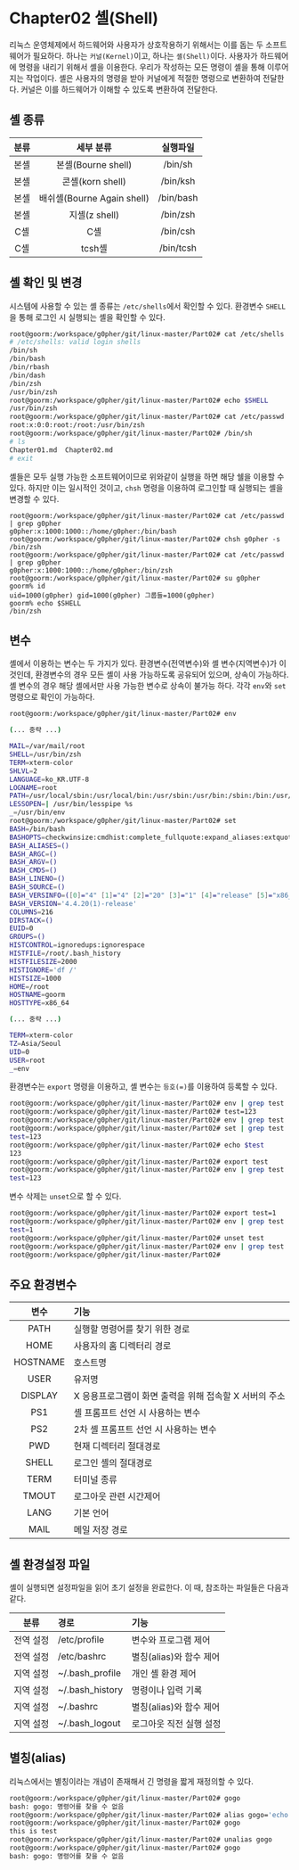 # Chapter02 셸(Shell)
리눅스 운영체제에서 하드웨어와 사용자가 상호작용하기 위해서는 이를 돕는 두 소프트웨어가 필요하다. 하나는 `커널(Kernel)`이고, 하나는 `셸(Shell)`이다. 사용자가 하드웨어에 명령을 내리기 위해서 셸을 이용한다. 우리가 작성하는 모든 명령이 셸을 통해 이루어지는 작업이다. 셸은 사용자의 명령을 받아 커널에게 적절한 명령으로 변환하여 전달한다. 커널은 이를 하드웨어가 이해할 수 있도록 변환하여 전달한다. 

## 셸 종류
|분류|세부 분류|실행파일|
|:-:|:-:|:-:|
|본셸|본셸(Bourne shell)|/bin/sh|
|본셸|콘셸(korn shell)|/bin/ksh|
|본셸|배쉬셸(Bourne Again shell)|/bin/bash|
|본셸|지셸(z shell)|/bin/zsh|
|C셸|C셸|/bin/csh|
|C셸|tcsh셸|/bin/tcsh|

## 셸 확인 및 변경
시스템에 사용할 수 있는 셸 종류는 `/etc/shells`에서 확인할 수 있다. 환경변수 `SHELL`을 통해 로그인 시 실행되는 셸을 확인할 수 있다.
``` bash
root@goorm:/workspace/g0pher/git/linux-master/Part02# cat /etc/shells
# /etc/shells: valid login shells
/bin/sh
/bin/bash
/bin/rbash
/bin/dash
/bin/zsh
/usr/bin/zsh
root@goorm:/workspace/g0pher/git/linux-master/Part02# echo $SHELL
/usr/bin/zsh
root@goorm:/workspace/g0pher/git/linux-master/Part02# cat /etc/passwd | grep root
root:x:0:0:root:/root:/usr/bin/zsh
root@goorm:/workspace/g0pher/git/linux-master/Part02# /bin/sh
# ls
Chapter01.md  Chapter02.md
# exit
```
셸들은 모두 실행 가능한 소프트웨어이므로 위와같이 실행을 하면 해당 쉘을 이용할 수 있다. 하지만 이는 일시적인 것이고, `chsh` 명령을 이용하여 로그인할 때 실행되는 셸을 변경할 수 있다.
```
root@goorm:/workspace/g0pher/git/linux-master/Part02# cat /etc/passwd | grep g0pher
g0pher:x:1000:1000::/home/g0pher:/bin/bash
root@goorm:/workspace/g0pher/git/linux-master/Part02# chsh g0pher -s /bin/zsh
root@goorm:/workspace/g0pher/git/linux-master/Part02# cat /etc/passwd | grep g0pher
g0pher:x:1000:1000::/home/g0pher:/bin/zsh
root@goorm:/workspace/g0pher/git/linux-master/Part02# su g0pher
goorm% id
uid=1000(g0pher) gid=1000(g0pher) 그룹들=1000(g0pher)
goorm% echo $SHELL
/bin/zsh
```

## 변수
셸에서 이용하는 변수는 두 가지가 있다. 환경변수(전역변수)와 셸 변수(지역변수)가 이것인데, 환경변수의 경우 모든 셸이 사용 가능하도록 공유되어 있으며, 상속이 가능하다. 셸 변수의 경우 해당 셸에서만 사용 가능한 변수로 상속이 불가능 하다. 각각 `env`와 `set` 명령으로 확인이 가능하다.
``` bash
root@goorm:/workspace/g0pher/git/linux-master/Part02# env

(... 중략 ...)

MAIL=/var/mail/root
SHELL=/usr/bin/zsh
TERM=xterm-color
SHLVL=2
LANGUAGE=ko_KR.UTF-8
LOGNAME=root
PATH=/usr/local/sbin:/usr/local/bin:/usr/sbin:/usr/bin:/sbin:/bin:/usr/games:/usr/local/games
LESSOPEN=| /usr/bin/lesspipe %s
_=/usr/bin/env
root@goorm:/workspace/g0pher/git/linux-master/Part02# set
BASH=/bin/bash
BASHOPTS=checkwinsize:cmdhist:complete_fullquote:expand_aliases:extquote:force_fignore:histappend:hostcomplete:interactive_comments:progcomp:promptvars:sourcepath
BASH_ALIASES=()
BASH_ARGC=()
BASH_ARGV=()
BASH_CMDS=()
BASH_LINENO=()
BASH_SOURCE=()
BASH_VERSINFO=([0]="4" [1]="4" [2]="20" [3]="1" [4]="release" [5]="x86_64-pc-linux-gnu")
BASH_VERSION='4.4.20(1)-release'
COLUMNS=216
DIRSTACK=()
EUID=0
GROUPS=()
HISTCONTROL=ignoredups:ignorespace
HISTFILE=/root/.bash_history
HISTFILESIZE=2000
HISTIGNORE='df /'
HISTSIZE=1000
HOME=/root
HOSTNAME=goorm
HOSTTYPE=x86_64

(... 중략 ...)

TERM=xterm-color
TZ=Asia/Seoul
UID=0
USER=root
_=env
```
환경변수는 `export` 명령을 이용하고, 셸 변수는 `등호(=)`를 이용하여 등록할 수 있다.
``` bash
root@goorm:/workspace/g0pher/git/linux-master/Part02# env | grep test
root@goorm:/workspace/g0pher/git/linux-master/Part02# test=123
root@goorm:/workspace/g0pher/git/linux-master/Part02# env | grep test
root@goorm:/workspace/g0pher/git/linux-master/Part02# set | grep test
test=123
root@goorm:/workspace/g0pher/git/linux-master/Part02# echo $test
123
root@goorm:/workspace/g0pher/git/linux-master/Part02# export test
root@goorm:/workspace/g0pher/git/linux-master/Part02# env | grep test
test=123
```
변수 삭제는 `unset`으로 할 수 있다.
``` bash
root@goorm:/workspace/g0pher/git/linux-master/Part02# export test=1
root@goorm:/workspace/g0pher/git/linux-master/Part02# env | grep test
test=1
root@goorm:/workspace/g0pher/git/linux-master/Part02# unset test
root@goorm:/workspace/g0pher/git/linux-master/Part02# env | grep test
root@goorm:/workspace/g0pher/git/linux-master/Part02#
```

## 주요 환경변수
|변수|기능|
|:-:|:-|
|PATH|실행할 명령어를 찾기 위한 경로|
|HOME|사용자의 홈 디렉터리 경로|
|HOSTNAME|호스트명|
|USER|유저명|
|DISPLAY|X 응용프로그램이 화면 출력을 위해 접속할 X 서버의 주소|
|PS1|셸 프롬프트 선언 시 사용하는 변수|
|PS2|2차 셸 프롬프트 선언 시 사용하는 변수|
|PWD|현재 디렉터리 절대경로|
|SHELL|로그인 셸의 절대경로|
|TERM|터미널 종류|
|TMOUT|로그아웃 관련 시간제어|
|LANG|기본 언어|
|MAIL|메일 저장 경로|

## 셸 환경설정 파일
셸이 실행되면 설정파일을 읽어 초기 설정을 완료한다. 이 때, 참조하는 파일들은 다음과 같다.  

|분류|경로|기능|
|:-:|:-|:-|
|전역 설정|/etc/profile|변수와 프로그램 제어|
|전역 설정|/etc/bashrc|별칭(alias)와 함수 제어|
|지역 설정|~/.bash_profile|개인 셸 환경 제어|
|지역 설정|~/.bash_history|명령이나 입력 기록|
|지역 설정|~/.bashrc|별칭(alias)와 함수 제어|
|지역 설정|~/.bash_logout|로그아웃 직전 실행 설정|


## 별칭(alias)
리눅스에서는 별칭이라는 개념이 존재해서 긴 명령을 짧게 재정의할 수 있다.
``` bash
root@goorm:/workspace/g0pher/git/linux-master/Part02# gogo
bash: gogo: 명령어를 찾을 수 없음
root@goorm:/workspace/g0pher/git/linux-master/Part02# alias gogo='echo "this is test"'
root@goorm:/workspace/g0pher/git/linux-master/Part02# gogo
this is test
root@goorm:/workspace/g0pher/git/linux-master/Part02# unalias gogo
root@goorm:/workspace/g0pher/git/linux-master/Part02# gogo
bash: gogo: 명령어를 찾을 수 없음
```